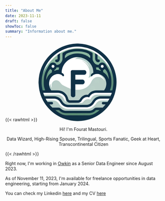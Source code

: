 ```yaml
---
title: "About Me"
date: 2023-11-11
draft: false
showToc: false
summary: "Information about me."
---
```


{{< rawhtml >}}
<img style="border-radius:50%;margin-left:auto;margin-right:auto;" width="50%" src="/logo.png" alt="Picture of me">
<p align="center">Hi! I'm Fourat Mastouri.</p>
<p align="center">Data Wizard, High-Rising Spouse, Trilingual, Sports Fanatic, Geek at Heart, Transcontinental Citizen</p>
{{< /rawhtml >}}

Right now, I'm working in [Owkin](https://www.owkin.com/) as a Senior Data Engineer since August 2023. 

As of November 11, 2023, I'm available for freelance opportunities in data engineering, starting from January 2024.

You can check my Linkedin [here](https://pro.fourat.dev) and my CV [here](https://cv.fourat.dev)
